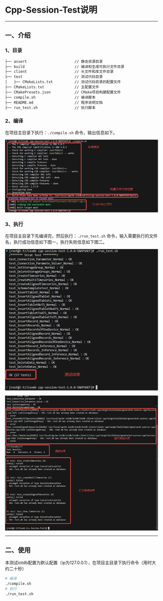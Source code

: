 # Cpp-Session-Test说明

-----

## 一、介绍

### 1、目录

```txt
├── assert                      // 静态资源目录
├── build                       // 编译和生成可执行文件目录
├── client                      // 头文件和库文件目录
├── test                        // 测试代码目录
|   ├── CMakeLists.txt          // 测试代码目录的配置文件
├── CMakeLists.txt              // 主配置文件
├── CMakePresets.json           // CMake项目构建配置文件
├── compile.sh                  // 编译脚本
├── README.md                   // 程序说明文档
├── run_test.sh                 // 执行脚本
```

### 2、编译

在项目主目录下执行：`./compile.sh` 命令，输出信息如下。

![image-20240912111515791](./assert/compile.png)

### 3、执行

在项目主目录下先编译完，然后执行：`./run_test.sh` 命令，输入需要执行的文件名，执行成功信息如下图一，执行失败信息如下图二。

![image-20240912111738245](./assert/run_test1.png)

![image-20240912111707611](./assert/run_test2.png)

---

## 二、使用

本测试iotdb配置为默认配置（ip为127.0.0.1），在项目主目录下执行命令（用时大约二十秒）

```bash
# 编译
./compile.sh
# 执行
./run_test.sh
```

